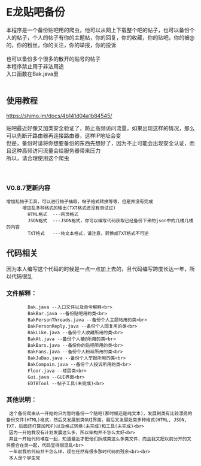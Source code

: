 # E龙贴吧备份

本程序是一个备份贴吧用的爬虫，他可以从网上下载整个吧的帖子，也可以备份个人的帖子，个人的帖子有你的主题帖，你的回复，你的收藏，你的贴吧，你的被@的，你的粉丝，你的关注，你的举报，你的投诉<br>
<br>
也可以备份多个很多的散开的贴号的帖子<br>
本程序禁止用于非法用途<br>
入口函数在Bak.java里<br><br>

## 使用教程
https://shimo.im/docs/4b141d04a1b84545/<br>

贴吧最近好像又加类安全验证了，防止高频访问流量，如果出现这样的情况，那么可以先断开路由器再连接路由器，这样IP地址会变<br>
但是，备份时请将你想要备份的东西先想好了，因为不止可能会出现安全认证，而且这种高频访问流量会给服务器带来压力<br>
所以，请合理使用这个爬虫<br>
<br><br>

### V0.8.7更新内容
```
增加乱帖子工具，可以进行帖子抽取，帖子格式转换等等，但是并没有完成
	  增加乱多种格式的输出(TXT格式还没有测试过)
	  	HTML格式  ---网页格式
	  	JSON格式  ---JSON格式，你可以编写代码获取已经备份下来的json中的几楼几楼的内容
	  	TXT格式   ---纯文本格式，请注意，转换成TXT格式不可逆
```
				
## 代码相关

因为本人编写这个代码的时候是一点一点加上去的，且代码编写跨度长达一年，所以代码很乱<br>

### 文件解释：
	 		Bak.java --入口文件以及命令解释<br>
	 		BakBar.java --备份贴吧用的类<br>
	 		BakPersonThreads.java --备份个人主题帖用的类<br>
	 		BakPersonReply.java --备份个人回复用的类<br>
	 		BakLike.java --备份个人收藏所用的类<br>
	 		BakAt.java --备份个人被@所用的类<br>
	 		BakBars.java --备份你的贴吧所用的类<br>
	 		BakFans.java --备份个人粉丝所用的类<br>
	 		BakJuBao.java --备份个人举报所用的类<br>
	 		BakCompain.java --备份个人投诉所用的类<br>
	 		Floor.java --楼层类<br>
	 		Gui.java --GUI界面<br>
	 		EDTBTool --帖子工具(未完成)<br>
### 其他说明：
	 这个备份爬虫从一开始的只为暂时备份一个贴吧(那时候还是纯文本)，发展到类有比较漂亮的备份文件(HTML)格式，然后又发展到类GUI界面，最后又发展处类多种格式(HTML, JSON, TXT，后面还打算加PDF)以及格式转换(未完成)和工具(未完成)<br>
	 因为一开始我没有计划发展这么多，所以架构并不怎么太好<br>
	 并且一开始代码堆在一起，知道最近才把他们拆成类这么多类文件，而且我又把以前分开的文件整合在类一起，代码显得很混乱<br>
	 一年前我的代码并不怎么样，现在任然有很多那时代码的残余<br><br>
	 本人是个学生党

